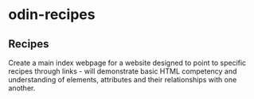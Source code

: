 # odin-recipes

## Recipes

Create a main index webpage for a website designed to point to 
specific recipes through links - will demonstrate basic HTML
competency and understanding of elements, attributes and their
relationships with one another.